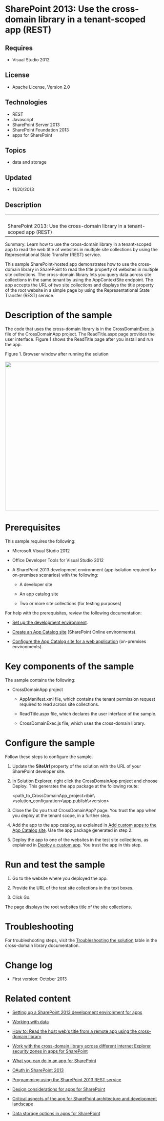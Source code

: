 # SharePoint 2013: Use the cross-domain library in a tenant-scoped app (REST)
## Requires
- Visual Studio 2012
## License
- Apache License, Version 2.0
## Technologies
- REST
- Javascript
- SharePoint Server 2013
- SharePoint Foundation 2013
- apps for SharePoint
## Topics
- data and storage
## Updated
- 11/20/2013
## Description

<table id="bottomTable" cellspacing="0" cellpadding="0">
<tbody>
<tr id="headerTableRow1">
<td align="left"><span id="runningHeaderText">&nbsp;</span></td>
</tr>
<tr id="headerTableRow2">
<td align="left"><span id="nsrTitle">SharePoint 2013: Use the cross-domain library in a tenant-scoped app (REST)</span></td>
</tr>
</tbody>
</table>
<p></p>
<div id="mainSection">
<div id="mainBody">
<div class="summary">
<p><span class="label">Summary:</span>&nbsp;Learn how to use the cross-domain library in a tenant-scoped app to read the web title of websites in multiple site collections by using the Representational State Transfer (REST) service.</p>
</div>
<div class="introduction">
<p>This sample SharePoint-hosted app demonstrates how to use the cross-domain library in SharePoint to read the title property of websites in multiple site collections. The cross-domain library lets you query data across site collections in the same tenant
 by using the <span class="keyword">AppContextSite</span> endpoint. The app accepts the URL of two site collections and displays the title property of the root website in a simple page by using the Representational State Transfer (REST) service.</p>
</div>
<h1 class="heading">Description of the sample</h1>
<div class="section" id="sectionSection0">
<p>The code that uses the cross-domain library is in the CrossDomainExec.js file of the CrossDomainApp project. The ReadTitle.aspx page provides the user interface. Figure 1 shows the ReadTitle page after you install and run the app.</p>
<div class="caption">Figure 1. Browser window after running the solution</div>
<br>
<img id="101488" src="http://i1.code.msdn.s-msft.com/sharepoint-2013-use-the-6b3e4c1e/image/file/101488/1/crossdomaintenantscope_result.png" alt="" width="555" height="485"></div>
<h1 class="heading">Prerequisites</h1>
<div class="section" id="sectionSection1">
<p>This sample requires the following:</p>
<ul>
<li>
<p>Microsoft Visual Studio 2012</p>
</li><li>
<p>Office Developer Tools for Visual Studio 2012</p>
</li><li>
<p>A SharePoint 2013 development environment (app isolation required for on-premises scenarios) with the following:</p>
<ul>
<li>
<p>A developer site</p>
</li><li>
<p>An app catalog site</p>
</li><li>
<p>Two or more site collections (for testing purposes)</p>
</li></ul>
</li></ul>
<p>For help with the prerequisites, review the following documentation:</p>
<ul>
<li>
<p><a href="http://msdn.microsoft.com/library/jj163980.aspx#SP15GettingStartedappdev_WhatDoYouNeed" target="_blank">Set up the development environment</a>.</p>
</li><li>
<p><a href="http://office.microsoft.com/en-us/sharepoint-help/use-the-app-catalog-to-make-custom-business-apps-available-for-your-sharepoint-online-environment-HA102772362.aspx#_Toc347303048" target="_blank">Create an App Catalog site</a> (SharePoint Online
 environments).</p>
</li><li>
<p><a href="http://technet.microsoft.com/library/fp161234.aspx#ConfigureAppGallery" target="_blank">Configure the App Catalog site for a web application</a> (on-premises environments).</p>
</li></ul>
</div>
<h1 class="heading">Key components of the sample</h1>
<div class="section" id="sectionSection2">
<p>The sample contains the following:</p>
<ul>
<li>
<p>CrossDomainApp project</p>
<ul>
<li>
<p>AppManifest.xml file, which contains the tenant permission request required to read across site collections.</p>
</li><li>
<p>ReadTitle.aspx file, which declares the user interface of the sample.</p>
</li><li>
<p>CrossDomainExec.js file, which uses the cross-domain library.</p>
</li></ul>
</li></ul>
</div>
<h1 class="heading">Configure the sample</h1>
<div class="section" id="sectionSection3">
<p>Follow these steps to configure the sample.</p>
<div class="subSection">
<ol>
<li>
<p>Update the <strong>SiteUrl</strong> property of the solution with the URL of your SharePoint developer site.</p>
</li><li>
<p>In <span class="ui">Solution Explorer</span>, right click the <span class="ui">
CrossDomainApp</span> project and choose <span class="ui">Deploy</span>. This generates the app package at the following route:</p>
<p><span class="placeholder">&lt;path_to_CrossDomainApp_project&gt;</span>\bin\<span class="placeholder">&lt;solution_configuration&gt;</span>\app.publish\<span class="placeholder">&lt;version&gt;</span></p>
</li><li>
<p>Close the <span class="ui">Do you trust CrossDomainApp?</span> page. You trust the app when you deploy at the tenant scope, in a further step.</p>
</li><li>
<p>Add the app to the app catalog, as explained in <a href="http://office.microsoft.com/en-us/sharepoint-help/use-the-app-catalog-to-make-custom-business-apps-available-for-your-sharepoint-online-environment-HA102772362.aspx#_Toc347303049" target="_blank">
Add custom apps to the App Catalog site</a>. Use the app package generated in step 2.</p>
</li><li>
<p>Deploy the app to one of the websites in the test site collections, as explained in
<a href="http://office.microsoft.com/en-us/sharepoint-help/use-the-app-catalog-to-make-custom-business-apps-available-for-your-sharepoint-online-environment-HA102772362.aspx#_Toc347303052" target="_blank">
Deploy a custom app</a>. You trust the app in this step.</p>
</li></ol>
</div>
</div>
<h1 class="heading">Run and test the sample</h1>
<div class="section" id="sectionSection4">
<div class="subSection">
<ol>
<li>
<p>Go to the website where you deployed the app.</p>
</li><li>
<p>Provide the URL of the test site collections in the text boxes.</p>
</li><li>
<p>Click <span class="ui">Go</span>.</p>
</li></ol>
</div>
<p>The page displays the root websites title of the site collections.</p>
</div>
<h1 class="heading">Troubleshooting</h1>
<div class="section" id="sectionSection5">
<p>For troubleshooting steps, visit the <a href="http://msdn.microsoft.com/library/bc37ff5c-1285-40af-98ae-01286696242d# SP15Accessdatafromremoteapp_Troubleshoot" target="_blank">
Troubleshooting the solution</a> table in the cross-domain library documentation.</p>
</div>
<h1 class="heading">Change log</h1>
<div class="section" id="sectionSection6">
<ul>
<li>
<p>First version: October 2013</p>
</li></ul>
</div>
<h1 class="heading">Related content</h1>
<div class="section" id="sectionSection7">
<ul>
<li>
<p><a href="http://msdn.microsoft.com/library/b0878c12-27c9-4eea-ae3b-7e79e5a8838d" target="_blank">Setting up a SharePoint 2013 development environment for apps</a></p>
</li><li>
<p><a href="http://msdn.microsoft.com/library/1534a5f4-1d83-45b4-9714-3a1995677d85" target="_blank">Working with data</a></p>
</li><li>
<p><a href="http://msdn.microsoft.com/library/bc37ff5c-1285-40af-98ae-01286696242d" target="_blank">How to: Read the host web's title from a remote app using the cross-domain library</a></p>
</li><li>
<p><a href="http://msdn.microsoft.com/library/3d24f916-60b2-4ea9-b182-82e33cad06e8" target="_blank">Work with the cross-domain library across different Internet Explorer security zones in apps for SharePoint</a></p>
</li><li>
<p><a href="http://msdn.microsoft.com/library/26f2999e-db7f-4fe7-a00f-05b009b1927d" target="_blank">What you can do in an app for SharePoint</a></p>
</li><li>
<p><a href="http://msdn.microsoft.com/library/bde5647a-fff1-4b51-b67b-2139de79ce4a" target="_blank">OAuth in SharePoint 2013</a></p>
</li><li>
<p><a href="http://msdn.microsoft.com/library/d4b5c277-ed50-420c-8a9b-860342284b72" target="_blank">Programming using the SharePoint 2013 REST service</a></p>
</li><li>
<p><a href="http://msdn.microsoft.com/library/0942fdce-3227-496a-8873-399fc1dbb72c" target="_blank">Design considerations for apps for SharePoint</a></p>
</li><li>
<p><a href="http://msdn.microsoft.com/library/ae96572b-8f06-4fd3-854f-fc312f7f2d88" target="_blank">Critical aspects of the app for SharePoint architecture and development landscape</a></p>
</li><li>
<p><a href="http://msdn.microsoft.com/library/3034f03c-2d5a-46de-9cb8-2c101ff194fa" target="_blank">Data storage options in apps for SharePoint</a></p>
</li></ul>
</div>
</div>
</div>
<p></p>
